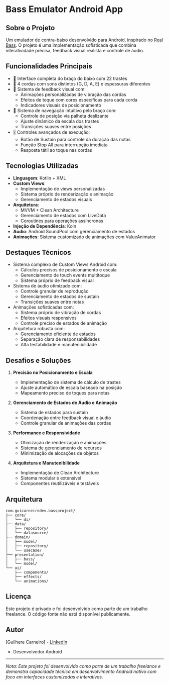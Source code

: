 # Bass Emulator Android App

## Sobre o Projeto
Um emulador de contra-baixo desenvolvido para Android, inspirado no [Real Bass](https://play.google.com/store/apps/details?id=br.com.rodrigokolb.realbass). O projeto é uma implementação sofisticada que combina interatividade precisa, feedback visual realista e controle de áudio.

## Funcionalidades Principais
- 🎸 Interface completa do braço do baixo com 22 trastes
- 🎵 4 cordas com sons distintos (G, D, A, E) e espessuras diferentes
- 🎯 Sistema de feedback visual com:
  - Animações personalizadas de vibração das cordas
  - Efeitos de toque com cores específicas para cada corda
  - Indicadores visuais de posicionamento
- 🔄 Sistema de navegação intuitivo pelo braço com:
  - Controle de posição via palheta deslizante
  - Ajuste dinâmico da escala dos trastes
  - Transições suaves entre posições
- 🎚️ Controles avançados de execução:
  - Botão de Sustain para controle da duração das notas
  - Função Stop All para interrupção imediata
  - Resposta tátil ao toque nas cordas

## Tecnologias Utilizadas
- **Linguagem**: Kotlin + XML
- **Custom Views**: 
  - Implementação de views personalizadas
  - Sistema próprio de renderização e animação
  - Gerenciamento de estados visuais
- **Arquitetura**: 
  - MVVM + Clean Architecture
  - Gerenciamento de estados com LiveData
  - Coroutines para operações assíncronas
- **Injeção de Dependência**: Koin
- **Audio**: Android SoundPool com gerenciamento de estados
- **Animações**: Sistema customizado de animações com ValueAnimator

## Destaques Técnicos
- Sistema complexo de Custom Views Android com:
  - Cálculos precisos de posicionamento e escala
  - Gerenciamento de touch events multitoque
  - Sistema próprio de feedback visual
- Sistema de áudio otimizado com:
  - Controle granular de reprodução
  - Gerenciamento de estados de sustain
  - Transições suaves entre notas
- Animações sofisticadas com:
  - Sistema próprio de vibração de cordas
  - Efeitos visuais responsivos
  - Controle preciso de estados de animação
- Arquitetura robusta com:
  - Gerenciamento eficiente de estados
  - Separação clara de responsabilidades
  - Alta testabilidade e manutenibilidade

## Desafios e Soluções

1. **Precisão no Posicionamento e Escala**
   - Implementação de sistema de cálculo de trastes
   - Ajuste automático de escala baseado na posição
   - Mapeamento preciso de toques para notas

2. **Gerenciamento de Estados de Áudio e Animação**
   - Sistema de estados para sustain
   - Coordenação entre feedback visual e áudio
   - Controle granular de animações das cordas

3. **Performance e Responsividade**
   - Otimização de renderização e animações
   - Sistema de gerenciamento de recursos
   - Minimização de alocações de objetos

4. **Arquitetura e Manutenibilidade**
   - Implementação de Clean Architecture
   - Sistema modular e extensível
   - Componentes reutilizáveis e testáveis

## Arquitetura

```plaintext
com.guicarneirodev.bassproject/
├── core/
│   └── di/
├── data/
│   ├── repository/
│   └── datasource/
├── domain/
│   ├── model/
│   ├── repository/
│   └── usecase/
├── presentation/
│   ├── bass/
│   └── model/
└── ui/
    ├── components/
    ├── effects/
    └── animations/
```

## Licença
Este projeto é privado e foi desenvolvido como parte de um trabalho freelance. O código fonte não está disponível publicamente.

## Autor
[Guilhere Carneiro] - [LinkedIn](https://www.linkedin.com/in/guicarneiro1/)
- Desenvolvedor Android

---

*Nota: Este projeto foi desenvolvido como parte de um trabalho freelance e demonstra capacidade técnica em desenvolvimento Android nativo com foco em interfaces customizadas e interativas.*
